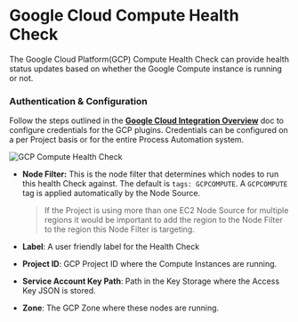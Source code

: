 # Google Cloud Compute Health Check

The Google Cloud Platform(GCP) Compute Health Check can provide health status updates based on whether the Google Compute instance is running or not.

### Authentication & Configuration
Follow the steps outlined in the [**Google Cloud Integration Overview**](/manual/plugins/gcp-plugins-overview) doc to configure credentials for the GCP plugins.
Credentials can be configured on a per Project basis or for the entire Process Automation system.

![GCP Compute Health Check](/assets/img/healthcheck-gcp-compute.png)

- **Node Filter:** This is the node filter that determines which nodes to run this health Check against.  The default is `tags: GCPCOMPUTE`. A `GCPCOMPUTE` tag is applied automatically by the Node Source.  
    >If the Project is using more than one EC2 Node Source for multiple regions it would be important to add the region to the Node Filter to the region this Node
    Filter is targeting.

- **Label**: A user friendly label for the Health Check
- **Project ID**: GCP Project ID where the Compute Instances are running.
- **Service Account Key Path**: Path in the Key Storage where the Access Key JSON is stored.
- **Zone**: The GCP Zone where these nodes are running.
